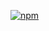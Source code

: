 [![npm](https://img.shields.io/npm/v/rax-card-scroller.svg)](https://www.npmjs.com/package/rax-card-scroller)